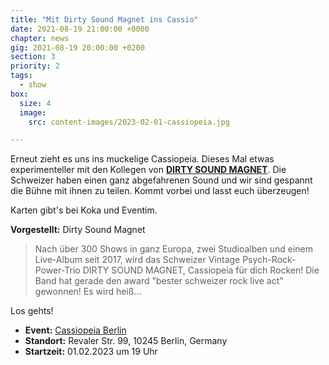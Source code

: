 ```yaml
---
title: "Mit Dirty Sound Magnet ins Cassio"
date: 2021-08-19 21:00:00 +0000
chapter: news
gig: 2021-08-19 20:00:00 +0200
section: 3
priority: 2
tags:
  - show
box:
  size: 4
  image:
    src: content-images/2023-02-01-cassiopeia.jpg

---
```


Erneut zieht es uns ins muckelige Cassiopeia.
Dieses Mal etwas experimenteller mit den Kollegen von **[DIRTY SOUND MAGNET](https://www.facebook.com/dirtysoundmagnet)**.
Die Schweizer haben einen ganz abgefahrenen Sound und wir sind gespannt die Bühne mit ihnen zu teilen.
Kommt vorbei und lasst euch überzeugen!

Karten gibt's bei Koka und Eventim.

**Vorgestellt:** Dirty Sound Magnet

> Nach über 300 Shows in ganz Europa, zwei Studioalben und einem Live-Album seit 2017, wird das Schweizer Vintage Psych-Rock-Power-Trio DIRTY SOUND MAGNET, Cassiopeia für dich Rocken!
Die Band hat gerade den award "bester schweizer rock live act" gewonnen! Es wird heiß...

Los gehts!
* **Event:** [Cassiopeia Berlin](https://www.facebook.com/events/3307670722838515/)
* **Standort:** Revaler Str. 99, 10245 Berlin, Germany
* **Startzeit:** 01.02.2023 um 19 Uhr
